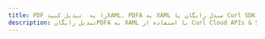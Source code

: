 ---title: PDF را به  تبدیل کنیدXAML، PDFA به XAML مبدل رایگان یا Curl SDKdescription: تبدیل رایگانPDFA به XAML با استفاده از Curl Cloud APIs & SDK همچنین اسناد PDF را در Cloud ایجاد، ویرایش و رندر کنید.---
